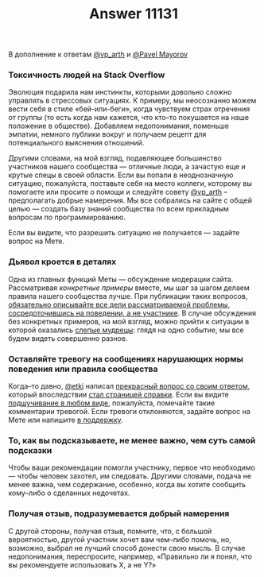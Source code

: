﻿---
title: "Answer 11131"
se.owner.user_id: 6
se.owner.display_name: "Nicolas Chabanovsky"
se.owner.link: "https://ru.meta.stackoverflow.com/users/6/nicolas-chabanovsky"
se.answer_id: 11131
se.question_id: 11103
se.post_type: answer
se.is_accepted: False
---
<p>В дополнение к ответам <a href="https://ru.meta.stackoverflow.com/a/11104/6">@vp_arth</a> и <a href="https://ru.meta.stackoverflow.com/a/11106/6">@Pavel Mayorov</a></p>
<h3>Токсичность людей на Stack Overflow</h3>
<p>Эволюция подарила нам инстинкты, которыми довольно сложно управлять в стрессовых ситуациях. К примеру, мы неосознанно можем вести себя в стиле «бей-или-беги», когда чувствуем страх отречения от группы (то есть когда нам кажется, что кто–то покушается на наше положение в обществе). Добавляем недопонимания, поменьше эмпатии, немного публики вокруг и получаем рецепт для потенциального выяснения отношений.</p>
<p>Другими словами, на мой взгляд, подавляющее большинство участников нашего сообщества — отличные люди, а зачастую еще и крутые спецы в своей области. Если вы попали в неоднозначную ситуацию, пожалуйста, поставьте себя на место коллеги, которому вы помогаете или просите о помощи и следуйте совету <a href="https://ru.meta.stackoverflow.com/a/11104/6">@vp_arth</a> – предполагать добрые намерения. Мы все собрались на сайте с общей целью — создать базу знаний сообщества по всем прикладным вопросам по программированию.</p>
<p>Если вы видите, что разрешить ситуацию не получается — задайте вопрос на Мете.</p>
<h3>Дьявол кроется в деталях</h3>
<p>Одна из главных функций Меты — обсуждение модерации сайта. Рассматривая <em>конкретные примеры</em> вместе, мы шаг за шагом делаем правила нашего сообщества лучше. При публикации таких вопросов, <a href="https://ru.meta.stackoverflow.com/q/4790/6">обязательно описывайте все дели рассматриваемой проблемы, сосредоточившись на поведении, а не участнике</a>. В случае обсуждения без конкретных примеров, на мой взгляд, можно прийти к ситуации в которой оказались <a href="https://ru.wikipedia.org/wiki/%D0%A1%D0%BB%D0%B5%D0%BF%D1%8B%D0%B5_%D0%B8_%D1%81%D0%BB%D0%BE%D0%BD" rel="nofollow noreferrer">слепые мудрецы</a>: глядя на одно событие, мы все будем видеть совершенно разное.</p>
<h3>Оставляйте тревогу на сообщениях нарушающих нормы поведения или правила сообщества</h3>
<p>Когда–то давно, <a href="https://ru.stackoverflow.com/users/16095/etki">@etki</a> написал <a href="https://ru.meta.stackoverflow.com/q/535/6">прекрасный вопрос со своим ответом</a>, который впоследствии <a href="/help/be-friendly">стал страницей справки</a>. Если вы видите <a href="https://ru.meta.stackoverflow.com/q/2349/6">подшучивание в любом виде</a>, пожалуйста, помечайте такие комментарии тревогой. Если тревоги отклоняются, задайте вопрос на Мете или напишите <a href="/contact">в поддержку</a>.</p>
<h3>То, как вы подсказываете, не менее важно, чем суть самой подсказки</h3>
<p>Чтобы ваши рекомендации помогли участнику, первое что необходимо — чтобы человек захотел, им следовать. Другими словами, подача не менее важна, чем содержание, особенно, когда вы хотите сообщить кому–либо о сделанных недочетах.</p>
<h3>Получая отзыв, подразумевается добрый намерения</h3>
<p>С другой стороны, получая отзыв, помните, что, с большой вероятностью, другой участник хочет вам чем–либо помочь, но, возможно, выбрал не лучший способ донести свою мысль. В случае недопонимания, переспросите, например, «Правильно ли я понял, что вы рекомендуете использовать X, а не Y?»</p>
